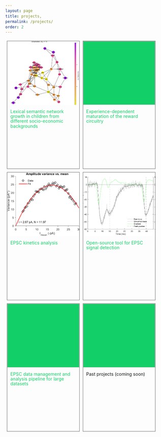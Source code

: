 ```yaml
---
layout: page
title: projects,
permalink: /projects/
order: 2
---
```


<html>
<head>
<style>
    div.gallery {
    margin: 5px;
    border: 1px solid #666;
    float: left;
    width: 45%;
    height: 400px;
    line-height: 110%;

    }

    a div.gallery {
        color: rgba(0, 204, 92, 0.925);
    }

    div.gallery:hover {
    border: 1px solid rgba(0, 204, 92, 0.925);
    }

    div.gallery img {
    width: 100%;
    height: 50%;
    object-fit: cover;
    background-color: rgba(0, 204, 92, 0.925);
    }

    div.desc {
    text-align: left;
    padding: 10px;
    }
</style>
</head>
<body>

<a href="/research/#lexical-semantic-network-analysis-in-children-from-different-socio-economic-backgrounds">
    <div class="gallery">  
        <img src="/img/eve_network_by_ecc.svg">
        <div class="desc">Lexical semantic network growth in children from different socio-economic backgrounds</div>
    </div>
</a>

<a href="/research/#experience-dependent-maturation-of-the-reward-circuitry">
    <div class="gallery">  
        <img>
        <div class="desc">Experience-dependent maturation of the reward circuitry</div>
    </div>
</a>

<a href="/projects/kinetics">
    <div class="gallery">  
        <img src="/img/nsfa_fit.png">
        <div class="desc">EPSC kinetics analysis</div>
    </div>
</a>

<a href="/projects/epsc-detection">
    <div class="gallery">  
        <img src="/img/manypeaks.svg">
        <div class="desc">Open-source tool for EPSC signal detection</div>
    </div>
</a>

<a href="/projects/epsc-pipeline">
    <div class="gallery">  
        <img>
        <div class="desc">EPSC data management and analysis pipeline for large datasets</div>
    </div>
</a>


<div class="gallery">  
    <img>
    <div class="desc">Past projects (coming soon)</div>
</div>
